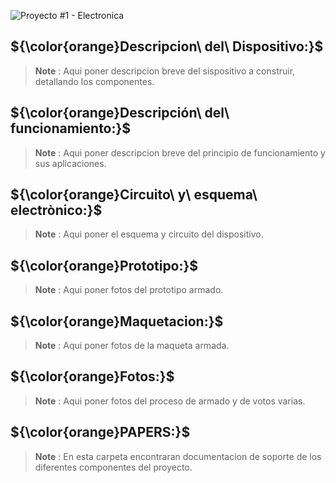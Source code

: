 ![Proyecto #1 - Electronica](https://user-images.githubusercontent.com/46485082/231867622-bb980883-b6e5-4f41-a820-a803938bd69d.png)

## ${\color{orange}Descripcion\ del\ Dispositivo:}$ 

> __Note__ :
Aqui poner descripcion breve del sispositivo a construir, detallando los componentes.


## ${\color{orange}Descripción\ del\ funcionamiento:}$

> __Note__ :
Aqui poner descripcion breve del principio de funcionamiento y sus aplicaciones.

## ${\color{orange}Circuito\ y\ esquema\ electrònico:}$

> __Note__ :
Aqui poner el esquema y circuito del dispositivo.


## ${\color{orange}Prototipo:}$

> __Note__ :
Aqui poner fotos del prototipo armado.


## ${\color{orange}Maquetacion:}$

> __Note__ :
Aqui poner fotos de la maqueta armada.

## ${\color{orange}Fotos:}$

> __Note__ :
Aqui poner fotos del proceso de armado y de votos varias.

## ${\color{orange}PAPERS:}$

> __Note__ :
En esta carpeta encontraran documentacion de soporte de los diferentes componentes del proyecto.
